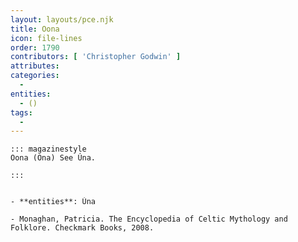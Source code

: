 ```yaml
---
layout: layouts/pce.njk
title: Oona
icon: file-lines
order: 1790
contributors: [ 'Christopher Godwin' ]
attributes:
categories:
  - 
entities:
  - ()
tags:
  - 
---
```

``` tab [group1:Info]
::: magazinestyle
Oona (Ona) See Úna.

:::
```
``` tab [group1:Attributes]
```
``` tab [group1:Entities]
- **entities**: Úna
```
``` tab [group1:Sources]
- Monaghan, Patricia. The Encyclopedia of Celtic Mythology and Folklore. Checkmark Books, 2008.
```
